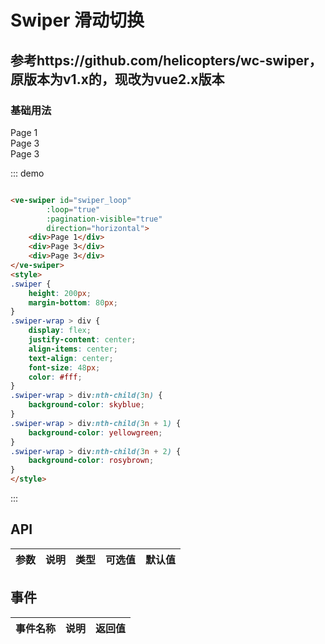 # Swiper 滑动切换
参考https://github.com/helicopters/wc-swiper，原版本为v1.x的，现改为vue2.x版本
----
### 基础用法

<ve-swiper id="swiper_loop"
        :loop="true"
        :pagination-visible="true"
        direction="horizontal">
    <div>Page 1</div>
    <div>Page 3</div>
    <div>Page 3</div>
</ve-swiper>


::: demo
```html

<ve-swiper id="swiper_loop"
        :loop="true"
        :pagination-visible="true"
        direction="horizontal">
    <div>Page 1</div>
    <div>Page 3</div>
    <div>Page 3</div>
</ve-swiper>
<style>
.swiper {
    height: 200px;
    margin-bottom: 80px;
}
.swiper-wrap > div {
    display: flex;
    justify-content: center;
    align-items: center;
    text-align: center;
    font-size: 48px;
    color: #fff;
}
.swiper-wrap > div:nth-child(3n) {
    background-color: skyblue;
}
.swiper-wrap > div:nth-child(3n + 1) {
    background-color: yellowgreen;
}
.swiper-wrap > div:nth-child(3n + 2) {
    background-color: rosybrown;
}
</style>

```
:::

<style>
.swiper {
    height: 200px;
    margin-bottom: 80px;
}
.swiper-wrap > div {
    display: flex;
    justify-content: center;
    align-items: center;
    text-align: center;
    font-size: 48px;
    color: #fff;
}
.swiper-wrap > div:nth-child(3n) {
    background-color: skyblue;
}
.swiper-wrap > div:nth-child(3n + 1) {
    background-color: yellowgreen;
}
.swiper-wrap > div:nth-child(3n + 2) {
    background-color: rosybrown;
}

</style>


<script>
export default {
  data() {
    return {
    };
  }
}
</script>


## API

| 参数      | 说明          | 类型      | 可选值                           | 默认值  |
|---------- |-------------- |---------- |--------------------------------  |-------- |



## 事件

| 事件名称      | 说明          | 返回值  |
|---------- |-------------- |---------- |

